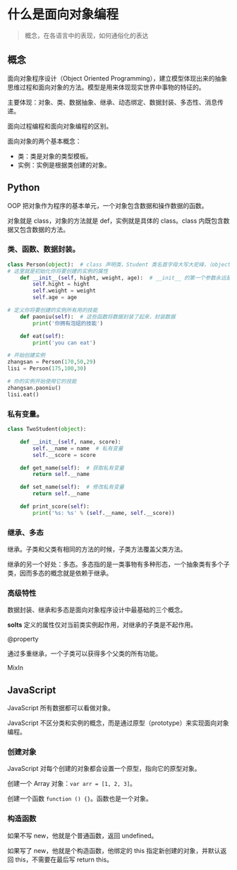 # 什么是面向对象编程

> 概念，在各语言中的表现，如何通俗化的表达

## 概念

面向对象程序设计（Object Oriented Programming），建立模型体现出来的抽象思维过程和面向对象的方法。模型是用来体现现实世界中事物的特征的。

主要体现：对象、类、数据抽象、继承、动态绑定、数据封装、多态性、消息传递。

面向过程编程和面向对象编程的区别。

面向对象的两个基本概念：

- 类：类是对象的类型模板。
- 实例：实例是根据类创建的对象。

## Python

OOP 把对象作为程序的基本单元，一个对象包含数据和操作数据的函数。

对象就是 class，对象的方法就是 def，实例就是具体的 class。class 内既包含数据又包含数据的方法。

### 类、函数、数据封装。

``` python
class Person(object):  # class 声明类，Student 类名首字母大写大驼峰，（object） 该类从哪继承，默认 object
# 这里就是初始化你将要创建的实例的属性
    def __init__(self, hight, weight, age):  # __init__ 的第一个参数永远是 self，表示创建的实例本身
        self.hight = hight
        self.weight = weight
        self.age = age

# 定义你将要创建的实例所有用的技能
    def paoniu(self):  # 这些函数将数据封装了起来，封装数据
        print('你拥有泡妞的技能')

    def eat(self):
        print('you can eat')

# 开始创建实例
zhangsan = Person(170,50,29)
lisi = Person(175,100,30)

# 你的实例开始使用它的技能
zhangsan.paoniu()
lisi.eat()
```

### 私有变量。

``` python
class TwoStudent(object):

    def __init__(self, name, score):
        self.__name = name  # 私有变量
        self.__score = score

    def get_name(self):  # 获取私有变量
        return self.__name

    def set_name(self):  # 修改私有变量
        return self.__name

    def print_score(self):
        print('%s: %s' % (self.__name, self.__score))
```

### 继承、多态

继承。子类和父类有相同的方法的时候，子类方法覆盖父类方法。

继承的另一个好处：多态。多态指的是一类事物有多种形态，一个抽象类有多个子类，因而多态的概念就是依赖于继承。

### 高级特性

数据封装、继承和多态是面向对象程序设计中最基础的三个概念。

__solts__ 定义的属性仅对当前类实例起作用，对继承的子类是不起作用。

@property

通过多重继承，一个子类可以获得多个父类的所有功能。

MixIn

## JavaScript

JavaScript 所有数据都可以看做对象。

JavaScript 不区分类和实例的概念，而是通过原型（prototype）来实现面向对象编程。

### 创建对象

JavaScript 对每个创建的对象都会设置一个原型，指向它的原型对象。

创建一个 Array 对象：`var arr = [1, 2, 3]`。

创建一个函数 `function () {}`。函数也是一个对象。

### 构造函数

如果不写 new，他就是个普通函数，返回 undefined。

如果写了 new，他就是个构造函数，他绑定的 this 指定新创建的对象，并默认返回 this，不需要在最后写 return this。